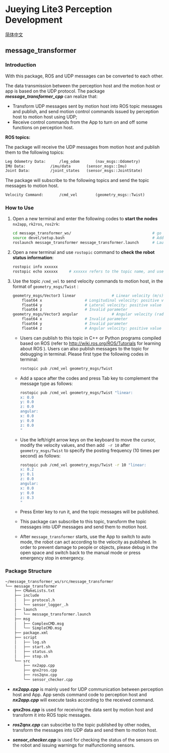 # Jueying Lite3 Perception Development

[简体中文](./README_ZH.md)

## message_transformer

### Introduction

With this package, ROS and UDP messages can be converted to each other.

The data transmission between the perception host and the motion host or app is based on the UDP protocol. The package ***message_transformer_cpp*** can realize that:

- Transform UDP messages sent by motion host into ROS topic messages and publish, and send motion control commands issued by perception host to motion host using UDP;
- Receive control commands from the App to turn on and off some functions on perception host.
	

**ROS topics:**

The package will receive the UDP messages from motion host and publish them to the following topics: 

```html
Leg Odometry Data:		/leg_odom       (nav_msgs::Odometry)
IMU Data:			/imu/data       (sensor_msgs::Imu)
Joint Data:			/joint_states   (sensor_msgs::JointState)
```

The package will subscribe to the following topics and send the topic messages to motion host. 

```html
Velocity Command:		/cmd_vel        (geometry_msgs::Twist)
```


### How to Use

1. Open a new terminal and enter the following codes to **start the nodes** `nx2app`, `rk2ros`, `ros2rk`:

	```bash
	cd message_transformer_ws/                                    # go to the package workspace (/home/ysc/message_transformer_ws)
	source devel/setup.bash                                       # Add workspace environment variables
	roslaunch message_transformer message_transformer.launch      # Launch the related nodes
	```
	
2. Open a new terminal and use `rostopic` command to **check the robot status information**:
	
	```bash
	rostopic info xxxxxx
	rostopic echo xxxxxx     # xxxxxx refers to the topic name, and users can subscribe to the topic for secondary development
	```
	
3. Use the topic `/cmd_vel` to send velocity commands to motion host, in the format of `geometry_msgs/Twist` :
	
	```bash
	geometry_msgs/Vector3 linear				# Linear velocity (m/s)
		float64 x					# Longitudinal velocity: positive value when going forward
		float64 y					# Lateral velocity: positive value when going left
		float64 z					# Invalid parameter
	geometry_msgs/Vector3 angular				# Angular velocity (rad/s)
		float64 x					# Invalid parameter
		float64 y					# Invalid parameter
		float64 z					# Angular velocity: positive value when turning left
	```
	- Users can publish to this topic in C++ or Python programs compiled based on ROS (refer to http://wiki.ros.org/ROS/Tutorials for learning about ROS ). Users can also publish messages to the topic for debugging in terminal. Please first type the following codes in terminal: 

		```bash
		rostopic pub /cmd_vel geometry_msgs/Twist
		```

	- Add a space after the codes and press Tab key to complement the message type as follows:  

		```bash
		rostopic pub /cmd_vel geometry_msgs/Twist "linear:
		x: 0.0
		y: 0.0
		z: 0.0
		angular:
		x: 0.0
		y: 0.0
		z: 0.0
		"
		```
	- Use the left/right arrow keys on the keyboard to move the cursor, modify the velocity values, and then add ` -r 10` after `geometry_msgs/Twist` to specify the posting frequency (10 times per second) as follows:

		```bash
		rostopic pub /cmd_vel geometry_msgs/Twist -r 10 "linear:
		x: 0.2
		y: 0.1
		z: 0.0
		angular:
		x: 0.0
		y: 0.0
		z: 0.3
		"
		```

	- Press Enter key to run it, and the topic messages will be published.

	- This package can subscribe to this topic, transform the topic messages into UDP messages and send them to motion host.

	- After `message_transformer` starts, use the App to switch to auto mode, the robot can act according to the velocity as published. In order to prevent damage to people or objects, please debug in the open space and switch back to the manual mode or press emergency stop in emergency.



### Package Structure

```bash
~/message_transformer_ws/src/message_transformer
└── message_transformer
    ├── CMakeLists.txt
    ├── include
    │   ├── protocol.h
    │   └── sensor_logger_.h
    ├── launch
    │   └── message_transformer.launch
    ├── msg
    │   ├── ComplexCMD.msg
    │   └── SimpleCMD.msg
    ├── package.xml
    ├── script
    │   ├── log.sh
    │   ├── start.sh
    │   ├── status.sh
    │   ├── stop.sh
    └── src
        ├── nx2app.cpp
        ├── qnx2ros.cpp
        ├── ros2qnx.cpp
        └── sensor_checker.cpp
```

- ***nx2app.cpp*** is mainly used for UDP communication between perception host and App. App sends command code to perception host and ***nx2app.cpp*** will execute tasks according to the received command. 

- ***qnx2ros.cpp*** is used for receiving the data sent by motion host and transform it into ROS topic messages.

- ***ros2qnx.cpp*** can subscirbe to the topic published by other nodes, transform the messages into UDP data and send them to motion host.

- ***sensor_checker.cpp*** is used for checking the status of the sensors on the robot and issuing warnings for malfunctioning sensors.
